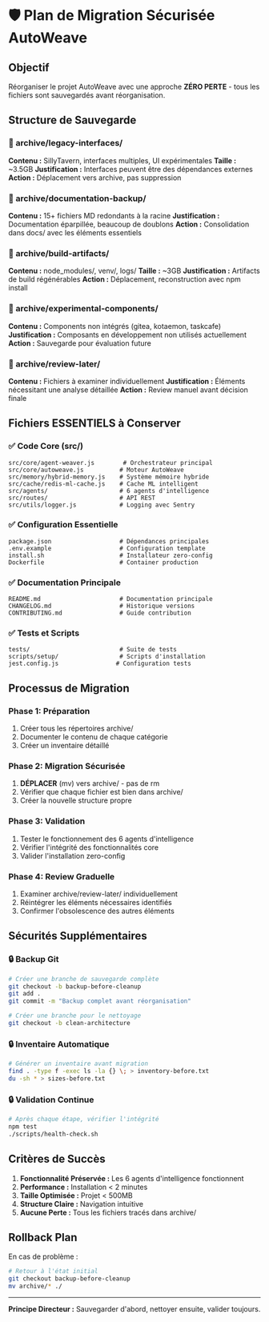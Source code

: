 # 🛡️ Plan de Migration Sécurisée AutoWeave

## Objectif
Réorganiser le projet AutoWeave avec une approche **ZÉRO PERTE** - tous les fichiers sont sauvegardés avant réorganisation.

## Structure de Sauvegarde

### 📁 archive/legacy-interfaces/
**Contenu :** SillyTavern, interfaces multiples, UI expérimentales
**Taille :** ~3.5GB
**Justification :** Interfaces peuvent être des dépendances externes
**Action :** Déplacement vers archive, pas suppression

### 📁 archive/documentation-backup/
**Contenu :** 15+ fichiers MD redondants à la racine
**Justification :** Documentation éparpillée, beaucoup de doublons
**Action :** Consolidation dans docs/ avec les éléments essentiels

### 📁 archive/build-artifacts/
**Contenu :** node_modules/, venv/, logs/
**Taille :** ~3GB
**Justification :** Artifacts de build régénérables
**Action :** Déplacement, reconstruction avec npm install

### 📁 archive/experimental-components/
**Contenu :** Components non intégrés (gitea, kotaemon, taskcafe)
**Justification :** Composants en développement non utilisés actuellement
**Action :** Sauvegarde pour évaluation future

### 📁 archive/review-later/
**Contenu :** Fichiers à examiner individuellement
**Justification :** Éléments nécessitant une analyse détaillée
**Action :** Review manuel avant décision finale

## Fichiers ESSENTIELS à Conserver

### ✅ Code Core (src/)
```
src/core/agent-weaver.js        # Orchestrateur principal
src/core/autoweave.js          # Moteur AutoWeave  
src/memory/hybrid-memory.js    # Système mémoire hybride
src/cache/redis-ml-cache.js    # Cache ML intelligent
src/agents/                    # 6 agents d'intelligence
src/routes/                    # API REST
src/utils/logger.js            # Logging avec Sentry
```

### ✅ Configuration Essentielle
```
package.json                   # Dépendances principales
.env.example                   # Configuration template
install.sh                     # Installateur zero-config
Dockerfile                     # Container production
```

### ✅ Documentation Principale
```
README.md                      # Documentation principale
CHANGELOG.md                   # Historique versions
CONTRIBUTING.md                # Guide contribution
```

### ✅ Tests et Scripts
```
tests/                         # Suite de tests
scripts/setup/                 # Scripts d'installation
jest.config.js                # Configuration tests
```

## Processus de Migration

### Phase 1: Préparation
1. Créer tous les répertoires archive/
2. Documenter le contenu de chaque catégorie
3. Créer un inventaire détaillé

### Phase 2: Migration Sécurisée
1. **DÉPLACER** (mv) vers archive/ - pas de rm
2. Vérifier que chaque fichier est bien dans archive/
3. Créer la nouvelle structure propre

### Phase 3: Validation
1. Tester le fonctionnement des 6 agents d'intelligence
2. Vérifier l'intégrité des fonctionnalités core
3. Valider l'installation zero-config

### Phase 4: Review Graduelle
1. Examiner archive/review-later/ individuellement
2. Réintégrer les éléments nécessaires identifiés
3. Confirmer l'obsolescence des autres éléments

## Sécurités Supplémentaires

### 🔒 Backup Git
```bash
# Créer une branche de sauvegarde complète
git checkout -b backup-before-cleanup
git add .
git commit -m "Backup complet avant réorganisation"

# Créer une branche pour le nettoyage
git checkout -b clean-architecture
```

### 🔒 Inventaire Automatique
```bash
# Générer un inventaire avant migration
find . -type f -exec ls -la {} \; > inventory-before.txt
du -sh * > sizes-before.txt
```

### 🔒 Validation Continue
```bash
# Après chaque étape, vérifier l'intégrité
npm test
./scripts/health-check.sh
```

## Critères de Succès

1. **Fonctionnalité Préservée :** Les 6 agents d'intelligence fonctionnent
2. **Performance :** Installation < 2 minutes
3. **Taille Optimisée :** Projet < 500MB 
4. **Structure Claire :** Navigation intuitive
5. **Aucune Perte :** Tous les fichiers tracés dans archive/

## Rollback Plan

En cas de problème :
```bash
# Retour à l'état initial
git checkout backup-before-cleanup
mv archive/* ./
```

---

**Principe Directeur :** Sauvegarder d'abord, nettoyer ensuite, valider toujours.